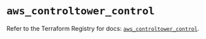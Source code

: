 # `aws_controltower_control`

Refer to the Terraform Registry for docs: [`aws_controltower_control`](https://registry.terraform.io/providers/hashicorp/aws/6.18.0/docs/resources/controltower_control).
